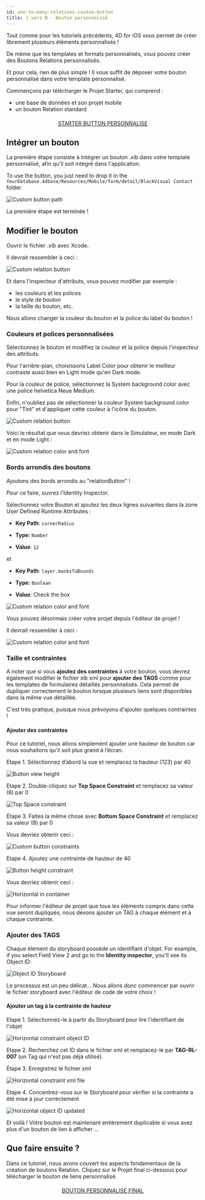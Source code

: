 ```yaml
---
id: one-to-many-relations-custom-button
title: 1 vers N - Bouton personnalisé
---
```


Tout comme pour les tutoriels précédents, 4D for iOS vous permet de créer librement plusieurs éléments personnalisés !

De même que les templates et formats personnalisés, vous pouvez créer des Boutons Relations personnalisés.

Et pour cela, rien de plus simple ! Il vous suffit de déposer votre bouton personnalisé dans votre template personnalisé.


Commençons par télécharger le Projet Starter, qui comprend :

* une base de données et son projet mobile
* un bouton Relation standard

<div markdown="1" style="text-align: center; margin-top: 20px; margin-bottom: 20px">
<a class="button"
href="https://github.com/4d-go-mobile/tutorial-OneToManyCustomButton/archive/c507e764e97e006c6c785dfc468f71f5bd708845.zip">STARTER BUTTON PERSONNALISE</a>
</div>

## Intégrer un bouton

La première étape consiste à intégrer un bouton .xib dans votre template personnalisé, afin qu'il soit intégré dans l'application.

To use the button, you just need to drop it in the `YourDatabase.4dbase/Resources/Mobile/form/detail/BlackVisual Contact` folder.

![Custom button path](assets/en/relations/Relation-custom-button-path.png)

La première étape est terminée !

## Modifier le bouton

Ouvrir le fichier .xib avec Xcode.

Il devrait ressembler à ceci :

![Custom relation button](assets/en/relations/Relations-custom-button-relationButton-4D-for-iOS.png)

Et dans l'inspecteur d'attributs, vous pouvez modifier par exemple :

* les couleurs et les polices
* le style de bouton
* la taille du bouton, etc.

Nous allons changer la couleur du bouton et la police du label du bouton !

### Couleurs et polices personnalisées

Sélectionnez le bouton et modifiez la couleur et la police depuis l'inspecteur des attributs.

Pour l'arrière-plan, choisissons Label Color pour obtenir le meilleur contraste aussi bien en Light mode qu'en Dark mode.

Pour la couleur de police, sélectionnez la System background color avec une police helvetica Neue Medium.

Enfin, n'oubliez pas de sélectionner la couleur System background color pour "Tint" et d'appliquer cette couleur à l'icône du bouton.

![Custom relation button](assets/en/relations/Relations-custom-button-relationButton-4D-for-iOS-font-and-Color.png)

Voici le résultat que vous devriez obtenir dans le Simulateur, en mode Dark et en mode Light :

![Custom relation color and font](assets/en/relations/Custom-relation-button-Light-and-Dark-mode-font-and-color.png)

### Bords arrondis des boutons

Ajoutons des bords arrondis au "relationButton" !

Pour ce faire, ouvrez l'Identity Inspector.

Sélectionnez votre Bouton et ajoutez les deux lignes suivantes dans la zone User Defined Runtime Attributes :

* **Key Path**: `cornerRadius`

* **Type**: `Number`

* **Value**: `12`

et

* **Key Path**: `layer.masksToBounds`

* **Type**: `Boolean`

* **Value**: Check the box

![Custom relation color and font](assets/en/relations/Custom-relation-button-Xcode-round-corners.png)

Vous pouvez désormais créer votre projet depuis l'éditeur de projet !

Il devrait ressembler à ceci :

![Custom relation color and font](assets/en/relations/Custom-relation-button-round-corners.png)

### Taille et contraintes

A noter que si vous **ajoutez des contraintes** à votre bouton, vous devrez également modifier le fichier xib xml pour **ajouter des TAGS** comme pour les templates de formulaires détaillés personnalisés. Cela permet de dupliquer correctement le bouton lorsque plusieurs liens sont disponibles dans la même vue détaillée.

C'est très pratique, puisque nous prévoyons d'ajouter quelques contraintes !

#### Ajouter des contraintes

Pour ce tutoriel, nous allons simplement ajouter une hauteur de bouton car nous souhaitons qu’il soit plus grand à l’écran.

Etape 1. Sélectionnez d’abord la vue et remplacez la hauteur (123) par 40

![Button view height](assets/en/relations/Button-view-height.png)

Etape 2. Double-cliquez sur **Top Space Constraint** et remplacez sa valeur (8) par 0

![Top Space constraint](assets/en/relations/Top-Space-constraint.png)

Étape 3. Faites la même chose avec **Bottom Space Constraint** et remplacez sa valeur (8) par 0

Vous devriez obtenir ceci :

![Custom  button constraints](assets/en/relations/Custom-button-constraints.png)

Etape 4. Ajoutez une contrainte de hauteur de 40

![Button height constraint](assets/en/relations/Button-height-constraint.png)

Vous devriez obtenir ceci :

![Horizontal in container](assets/en/relations/Custom-relation-button-constraints.png)

Pour informer l'éditeur de projet que tous les éléments compris dans cette vue seront dupliqués, nous devons ajouter un TAG à chaque élément et à chaque contrainte.


### Ajouter des TAGS

Chaque élément du storyboard possède un identifiant d'objet. For example, if you select Field View 2 and go to the **Identity inspector**, you'll see its Object ID:

![Object ID Storyboard](assets/en/relations/Custom-button-object-id-storyboard.png)

Le processus est un peu délicat... Nous allons donc commencer par ouvrir le fichier storyboard avec l'éditeur de code de votre choix !

#### Ajouter un tag à la contrainte de hauteur

Etape 1. Sélectionnez-le à partir du Storyboard pour lire l'identifiant de l'objet

![Horizontal constraint object ID](assets/en/relations/Horizontal-constraint-object-ID.png)

Etape 2. Recherchez cet ID dans le fichier xml et remplacez-le par **TAG-RL-007** (un Tag qui n'est pas déjà utilisé).

Étape 3. Enregistrez le fichier xml

![Horizontal constraint xml file](assets/en/relations/Horizontal-constraint-xml-file.png)

Etape 4. Concentrez-vous sur le Storyboard pour vérifier si la contrainte a été mise à jour correctement

![Horizontal object ID updated](assets/en/relations/Horizontal-object-id-updated.png)

Et voilà ! Votre bouton est maintenant entièrement duplicable si vous avez plus d'un bouton de lien à afficher ...

## Que faire ensuite ?

Dans ce tutoriel, nous avons couvert les aspects fondamentaux de la création de boutons Relation. Cliquez sur le Projet final ci-dessous pour télécharger le bouton de liens personnalisé.

<div markdown="1" style="text-align: center; margin-top: 20px; margin-bottom: 20px">
<a class="button"
href="https://github.com/4d-go-mobile/tutorial-OneToManyCustomButton/releases/latest/download/tutorial-OneToManyCustomButton.zip">BOUTON PERSONNALISE FINAL</a>
</div>
